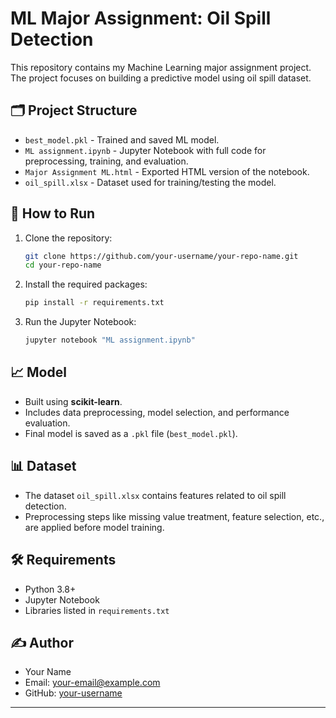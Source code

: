 # ML Major Assignment: Oil Spill Detection

This repository contains my Machine Learning major assignment project.  
The project focuses on building a predictive model using oil spill dataset.

## 🗂️ Project Structure

- `best_model.pkl` - Trained and saved ML model.
- `ML assignment.ipynb` - Jupyter Notebook with full code for preprocessing, training, and evaluation.
- `Major Assignment ML.html` - Exported HTML version of the notebook.
- `oil_spill.xlsx` - Dataset used for training/testing the model.

## 🚀 How to Run

1. Clone the repository:
    ```bash
    git clone https://github.com/your-username/your-repo-name.git
    cd your-repo-name
    ```

2. Install the required packages:
    ```bash
    pip install -r requirements.txt
    ```

3. Run the Jupyter Notebook:
    ```bash
    jupyter notebook "ML assignment.ipynb"
    ```

## 📈 Model

- Built using **scikit-learn**.
- Includes data preprocessing, model selection, and performance evaluation.
- Final model is saved as a `.pkl` file (`best_model.pkl`).

## 📊 Dataset

- The dataset `oil_spill.xlsx` contains features related to oil spill detection.
- Preprocessing steps like missing value treatment, feature selection, etc., are applied before model training.

## 🛠️ Requirements

- Python 3.8+
- Jupyter Notebook
- Libraries listed in `requirements.txt`

## ✍️ Author

- Your Name
- Email: your-email@example.com
- GitHub: [your-username](https://github.com/your-username)

---
